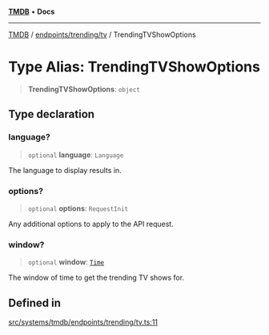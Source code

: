 [**TMDB**](../../../../README.md) • **Docs**

***

[TMDB](../../../../README.md) / [endpoints/trending/tv](../README.md) / TrendingTVShowOptions

# Type Alias: TrendingTVShowOptions

> **TrendingTVShowOptions**: `object`

## Type declaration

### language?

> `optional` **language**: `Language`

The language to display results in.

### options?

> `optional` **options**: `RequestInit`

Any additional options to apply to the API request.

### window?

> `optional` **window**: [`Time`](../../utils/constants/type-aliases/Time.md)

The window of time to get the trending TV shows for.

## Defined in

[src/systems/tmdb/endpoints/trending/tv.ts:11](https://github.com/Norviah/media-hub/blob/18a8c2edf600e1d27fc5173db1855dfb068c9a34/src/systems/tmdb/endpoints/trending/tv.ts#L11)
